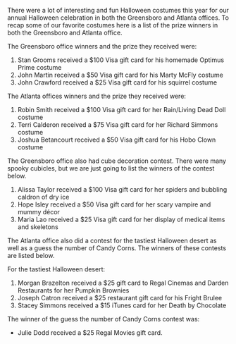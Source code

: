 There were a lot of interesting and fun Halloween costumes this year for our annual Halloween celebration in both the Greensboro and Atlanta offices.  To recap some of our favorite costumes here is a list of the prize winners in both the Greensboro and Atlanta office.

The Greensboro office winners and the prize they received were:

1. Stan Grooms received a \$100 Visa gift card for his homemade Optimus Prime costume
2. John Martin received a \$50 Visa gift card for his Marty McFly costume
3. John Crawford received a \$25 Visa gift card for his squirrel costume

The Atlanta offices winners and the prize they received were:

1. Robin Smith received a \$100 Visa gift card for her Rain/Living Dead Doll costume
2. Terri Calderon received a \$75 Visa gift card for her Richard Simmons costume
3. Joshua Betancourt received a \$50 Visa gift card for his Hobo Clown costume

The Greensboro office also had cube decoration contest. There were many spooky cubicles,  but we are just going to list the winners of the contest below.

1. Alissa Taylor received a \$100 Visa gift card for her spiders and bubbling caldron of dry ice
2. Hope Isley received a \$50 Visa gift card for her scary vampire and mummy décor
3. Maria Lao received a \$25 Visa gift card for her display of medical items and skeletons

The Atlanta office also did a contest for the tastiest Halloween desert as well as a guess the number of Candy Corns.  The winners of these contests are listed below.

For the tastiest Halloween desert:

1. Morgan Brazelton received a \$25 gift card to Regal Cinemas and Darden Restaurants for her Pumpkin Brownies
2. Joseph Catron received a \$25 restaurant gift card for his Fright Brulee
3.  Stacey Simmons received a \$15 iTunes card for her Death by Chocolate

The winner of the guess the number of Candy Corns contest was:

 - Julie Dodd received a \$25 Regal Movies gift card.

